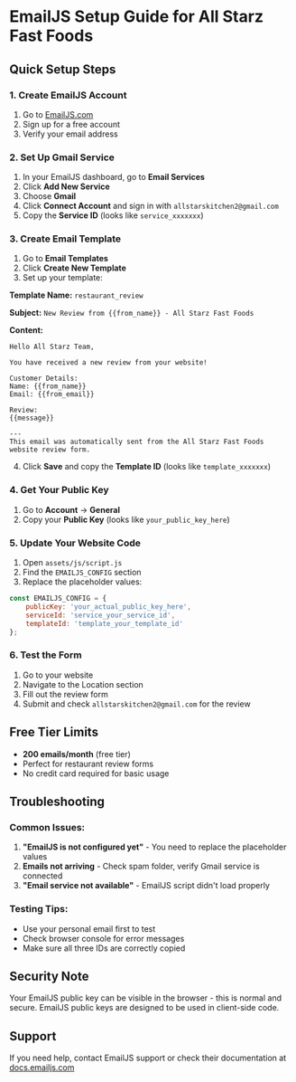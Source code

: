 # EmailJS Setup Guide for All Starz Fast Foods

## Quick Setup Steps

### 1. Create EmailJS Account
1. Go to [EmailJS.com](https://www.emailjs.com/)
2. Sign up for a free account
3. Verify your email address

### 2. Set Up Gmail Service
1. In your EmailJS dashboard, go to **Email Services**
2. Click **Add New Service**
3. Choose **Gmail**
4. Click **Connect Account** and sign in with `allstarskitchen2@gmail.com`
5. Copy the **Service ID** (looks like `service_xxxxxxx`)

### 3. Create Email Template
1. Go to **Email Templates**
2. Click **Create New Template**
3. Set up your template:

**Template Name:** `restaurant_review`

**Subject:** `New Review from {{from_name}} - All Starz Fast Foods`

**Content:**
```
Hello All Starz Team,

You have received a new review from your website!

Customer Details:
Name: {{from_name}}
Email: {{from_email}}

Review:
{{message}}

---
This email was automatically sent from the All Starz Fast Foods website review form.
```

4. Click **Save** and copy the **Template ID** (looks like `template_xxxxxxx`)

### 4. Get Your Public Key
1. Go to **Account** → **General**
2. Copy your **Public Key** (looks like `your_public_key_here`)

### 5. Update Your Website Code
1. Open `assets/js/script.js`
2. Find the `EMAILJS_CONFIG` section
3. Replace the placeholder values:

```javascript
const EMAILJS_CONFIG = {
    publicKey: 'your_actual_public_key_here',
    serviceId: 'service_your_service_id',
    templateId: 'template_your_template_id'
};
```

### 6. Test the Form
1. Go to your website
2. Navigate to the Location section
3. Fill out the review form
4. Submit and check `allstarskitchen2@gmail.com` for the review

## Free Tier Limits
- **200 emails/month** (free tier)
- Perfect for restaurant review forms
- No credit card required for basic usage

## Troubleshooting

### Common Issues:
1. **"EmailJS is not configured yet"** - You need to replace the placeholder values
2. **Emails not arriving** - Check spam folder, verify Gmail service is connected
3. **"Email service not available"** - EmailJS script didn't load properly

### Testing Tips:
- Use your personal email first to test
- Check browser console for error messages
- Make sure all three IDs are correctly copied

## Security Note
Your EmailJS public key can be visible in the browser - this is normal and secure. EmailJS public keys are designed to be used in client-side code.

## Support
If you need help, contact EmailJS support or check their documentation at [docs.emailjs.com](https://docs.emailjs.com) 